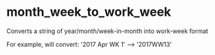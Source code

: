 # month_week_to_work_week
Converts a string of year/month/week-in-month into work-week format

For example, will convert:
'2017 Apr WK 1' --> '2017WW13'
